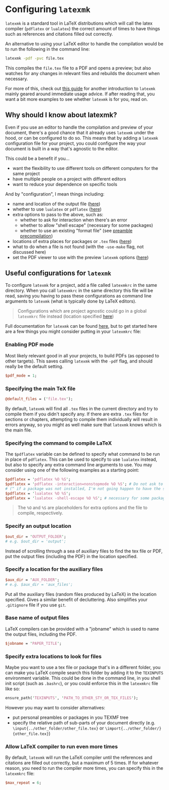 # Configuring `latexmk`

`latexmk` is a standard tool in LaTeX distributions which will call the latex compiler (`pdflatex` or `lualatex`) the correct amount of times to have things such as references and citations filled out correctly.

An alternative to using your LaTeX editor to handle the compilation would be to run the following in the command line:
```bash
latexmk -pdf -pvc file.tex
```
This compiles the `file.tex` file to a PDF and opens a preview; but also watches for any changes in relevant files and rebuilds the document when necessary.

For more of this, check out [this guide](https://mgeier.github.io/latexmk.html) for another introduction to `latexmk` mainly geared around immediate usage advice.
If after reading that, you want a bit more examples to see whether `latexmk` is for you, read on.

## Why should I know about latexmk?

Even if you use an editor to handle the compilation and preview of your document, there's a good chance that it already uses `latexmk` under the hood, or can be configured to do so.
This means that by adding a `latexmk` configuration file for your project, you could configure the way your document is built in a way that's agnostic to the editor.

This could be a benefit if you...
- want the flexibility to use different tools on different computers for the same project
- have multiple people on a project with different editors
- want to reduce your dependence on specific tools

And by "configuration", I mean things including:
- name and location of the output file ([here](https://lukideangeometry.xyz/blog/latexmk#specify-an-output-location))
- whether to use `lualatex` or `pdflatex` ([here](https://lukideangeometry.xyz/blog/latexmk#specifying-the-command-to-compile-latex))
- extra options to pass to the above, such as:
  - whether to ask for interaction when there's an error
  - whether to allow "shell escape" (necessary for some packages)
  - whether to use an existing "format file" (see [preamble precompilation](https://lukideangeometry.xyz/blog/preamble-compilation))
- locations of extra places for packages or `.tex` files ([here](https://lukideangeometry.xyz/blog/latexmk#specify-extra-locations-to-look-for-files))
- what to do when a file is not found (with the `-use-make` flag, not discussed here)
- set the PDF viewer to use with the preview `latexmk` options ([here](https://mgeier.github.io/latexmk.html#configuration-files))

## Useful configurations for `latexmk`

To configure `latexmk` for a project, add a file called `latexmkrc` in the same directory.
When you call `latexmkrc` in the same directory this file will be read,
saving you having to pass these configurations as command line arguments to `latexmk`
(what is typically done by LaTeX editors).
> Configurations which are project agnostic could go in a global `latexmkrc` file instead
(location specified [here](https://man.archlinux.org/man/latexmk.1#CONFIGURATION/INITIALIZATION_(RC)_FILES))

Full documentation for `latexmk` can be found [here](https://man.archlinux.org/man/latexmk.1),
but to get started here are a few things you might consider putting in your `latexmkrc` file:

### Enabling PDF mode
Most likely relevant good in all your projects, to build PDFs (as opposed to other targets).
This saves calling `latexmk` with the `-pdf` flag, and should really be the default setting.
```perl
$pdf_mode = 1;
```

### Specifying the main TeX file
```perl
@default_files = ('file.tex');
```
By default, `latexmk` will find all `.tex` files in the current directory and try to compile them if you didn't specify any.
If there are extra `.tex` files for sections or chapters, attempting to compile them individually will result in errors
anyway, so you might as well make sure that `latexmk` knows which is the main file.

### Specifying the command to compile LaTeX

The `$pdflatex` variable can be defined to specify what command to be run in place of `pdflatex`. This can be used to specify to use `lualatex` instead, but also to specify any extra command line arguments to use.
You may consider using one of the following examples as a starting point:
```perl
$pdflatex = 'pdflatex %O %S';
$pdflatex = 'pdflatex -interaction=nonstopmode %O %S'; # Do not ask to fix errors interactively
# (^ if a package was not installed, I'm not going happen to have the sty file somewhere and type out its path! Just cancel the run and let me install the package before trying again!!)
$pdflatex = 'lualatex %O %S';
$pdflatex = 'lualatex -shell-escape %O %S'; # necessary for some packages which run shell commands
```
> The `%O` and `%S` are placeholders for extra options and the file to compile, respectively.

### Specify an output location
```perl
$out_dir = 'OUTPUT_FOLDER';
# e.g. $out_dir = 'output';
```
Instead of scrolling through a sea of auxiliary files to find the tex file or PDF,
put the output files (including the PDF) in the location specified.

### Specify a location for the auxiliary files
```perl
$aux_dir = 'AUX_FOLDER';
# e.g. $aux_dir = 'aux_files';
```
Put all the auxiliary files (random files produced by LaTeX) in the location specified.
Gives a similar benefit of decluttering.
Also simplifies your `.gitignore` file if you use `git`.

### Base name of output files
LaTeX compilers can be provided with a "jobname" which is used to name the output files, including the PDF.
```perl
$jobname = 'PAPER_TITLE';
```

### Specify extra locations to look for files

Maybe you want to use a tex file or package that's in a different folder, you can make you LaTeX compile search
this folder by adding it to the `TEXINPUTS` environment variable.
This could be done in the command line, in you shell init script (such as `.bashrc`),
or you could enforce this in the `latexmkrc` file like so:
```perl
ensure_path('TEXINPUTS', 'PATH_TO_OTHER_STY_OR_TEX_FILES');
```
However you may want to consider alternatives:
- put personal preambles or packages in you TEXMF tree
- specify the relative path of sub-parts of your document directly (e.g. `\input{../other_folder/other_file.tex}` or `\import{../other_folder/}{other_file.tex}`)

### Allow LaTeX compiler to run even more times

By default, `latexmk` will run the LaTeX compiler until the references and citations are filled out correctly,
but a maximum of 5 times.
If for whatever reason, you need to run the compiler more times, you can specify this in the `latexmkrc` file:
```perl
$max_repeat = 6;
```
